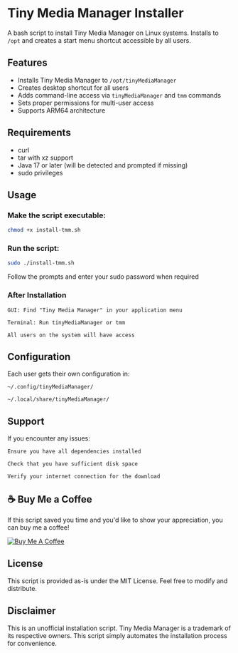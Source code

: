 # Tiny Media Manager Installer

A bash script to install Tiny Media Manager on Linux systems. Installs to `/opt` and creates a start menu shortcut accessible by all users.

## Features

- Installs Tiny Media Manager to `/opt/tinyMediaManager`
- Creates desktop shortcut for all users
- Adds command-line access via `tinyMediaManager` and `tmm` commands
- Sets proper permissions for multi-user access
- Supports ARM64 architecture

## Requirements

- curl
- tar with xz support
- Java 17 or later (will be detected and prompted if missing)
- sudo privileges

## Usage

### Make the script executable:
   ```bash
   chmod +x install-tmm.sh 
   ```

### Run the script:
``` bash
sudo ./install-tmm.sh
```
Follow the prompts and enter your sudo password when required

### After Installation

    GUI: Find "Tiny Media Manager" in your application menu

    Terminal: Run tinyMediaManager or tmm

    All users on the system will have access

## Configuration

Each user gets their own configuration in:

    ~/.config/tinyMediaManager/

    ~/.local/share/tinyMediaManager/

## Support

If you encounter any issues:

    Ensure you have all dependencies installed

    Check that you have sufficient disk space

    Verify your internet connection for the download

## ☕ Buy Me a Coffee

If this script saved you time and you'd like to show your appreciation, you can buy me a coffee!

<a href="https://www.buymeacoffee.com/grimsbygeek" target="_blank">
  <img src="https://img.shields.io/badge/Buy%20Me%20a%20Coffee-%230079FF.svg?style=for-the-badge&logo=buymeacoffee&logoColor=white" alt="Buy Me A Coffee" />
</a>

## License

This script is provided as-is under the MIT License. Feel free to modify and distribute.

## Disclaimer
This is an unofficial installation script. Tiny Media Manager is a trademark of its respective owners. This script simply automates the installation process for convenience.
